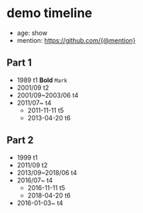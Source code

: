 # demo timeline

- age: show
- mention: https://github.com/{@mention}

## Part 1

- 1989 t1 **Bold**  `Mark`
- 2001/09 t2
- 2001/09~2003/06 t4
- 2011/07~ t4
  - 2011-11-11 t5
  - 2013-04-20 t6



## Part 2

- 1999 t1
- 2011/09 t2
- 2013/09~2018/06 t4
- 2016/07~ t4
  - 2016-11-11 t5
  - 2018-04-20 t6
- 2016-01-03~ t4
